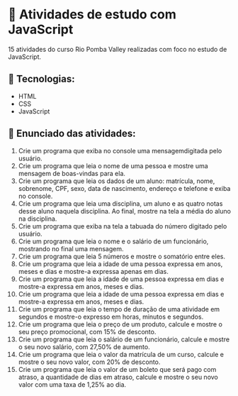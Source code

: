 # 📔 Atividades de estudo com JavaScript 

15 atividades do curso Rio Pomba Valley realizadas com foco no estudo de JavaScript.

## 🚀 Tecnologias:

- HTML
- CSS
- JavaScript

## 🔢 Enunciado das atividades: 

1. Crie um programa que exiba no console uma mensagemdigitada pelo usuário.
2. Crie um programa que leia o nome de uma pessoa e mostre uma mensagem de boas-vindas para ela.
3. Crie um programa que leia os dados de um aluno: matrícula, nome, sobrenome, CPF, sexo, data de nascimento, endereço e telefone e exiba no console.
4. Crie um programa que leia uma disciplina, um aluno e as quatro notas desse aluno naquela disciplina. Ao final, mostre na tela a média do aluno na disciplina.
5. Crie um programa que exiba na tela a tabuada do número digitado pelo usuário.
6. Crie um programa que leia o nome e o salário de um funcionário, mostrando no final uma mensagem.
7. Crie um programa que leia 5 números e mostre o somatório entre eles.
8. Crie um programa que leia a idade de uma pessoa expressa em anos, meses e dias e mostre-a expressa apenas em dias.
9. Crie um programa que leia a idade de uma pessoa expressa em dias e mostre-a expressa em anos, meses e dias.
10. Crie um programa que leia a idade de uma pessoa expressa em dias e mostre-a expressa em anos, meses e dias.
11. Crie um programa que leia o tempo de duração de uma atividade em segundos e mostre-o expresso em horas, minutos e segundos.
12. Crie um programa que leia o preço de um produto, calcule e mostre o seu preço promocional, com 15% de desconto.
13. Crie um programa que leia o salário de um funcionário, calcule e mostre o seu novo salário, com 27,50% de aumento.
14. Crie um programa que leia o valor da matrícula de um curso, calcule e mostre o seu novo valor, com 20% de desconto.
15. Crie um programa que leia o valor de um boleto que será pago com atraso, a quantidade de dias em atraso, calcule e mostre o seu novo valor com uma taxa de 1,25% ao dia.
